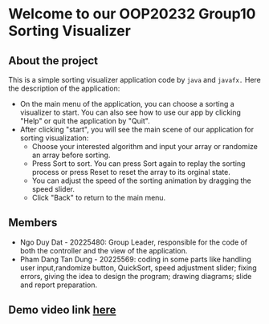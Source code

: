 # Welcome to our OOP20232 Group10 Sorting Visualizer
## About the project
This is a simple sorting visualizer application code by `java` and `javafx.` Here the description of the application:
+ On the main menu of the application, you can choose a sorting a visualizer to start. You can also see how to use our app by clicking "Help" or quit the application by "Quit".
+ After clicking "start", you will see the main scene of our application for sorting visualization:
  - Choose your interested algorithm and input your array or randomize an array before sorting.
  - Press Sort to sort. You can press Sort again to replay the sorting process or press Reset to reset the array to its orginal state.
  - You can adjust the speed of the sorting animation by dragging the speed slider.
  - Click "Back" to return to the main menu.
## Members
+ Ngo Duy Dat - 20225480: Group Leader, responsible for the code of both the controller and the view of the application.
+ Pham Dang Tan Dung - 20225569: coding in some parts like handling user input,randomize button, QuickSort, speed adjustment slider; fixing errors, giving the idea to design the program; drawing diagrams; slide and report preparation.
## Demo video link [here]()
